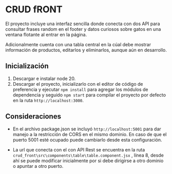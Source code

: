 # CRUD fRONT

El proyecto incluye una interfaz sencilla donde conecta con dos API para consultar frases random en el footer y datos curiosos sobre gatos en una ventana flotante al entrar en la página.

Adicionalmente cuenta con una tabla central en la cúal debe mostrar información de productos, editarlos y eliminarlos, aunque aún en desarrollo.

## Inicialización

1) Descargar e instalar node 20.
2) Descargar el proyecto, inicializarlo con el editor de código de preferencia y ejecutar `npm install` para agregar los módulos de dependencia y seguido `npm start` para compilar el proyecto por defecto en la ruta `http://localhost:3000`.

## Consideraciones

- En el archivo package.json se incluyó `http://localhost:5001` para dar manejo a la restricción de CORS en el mismo dominio. En caso de que el puerto 5001 esté ocupado puede cambiarlo desde esta configuración.

- La url que conecta con el con API Rest se encuentra en la ruta `crud_front\src\components\table\table.component.jsx` , línea 8, desde ahí se puede modificar inicialmente por si debe dirigirse a otro dominio o apuntar a otro puerto.
